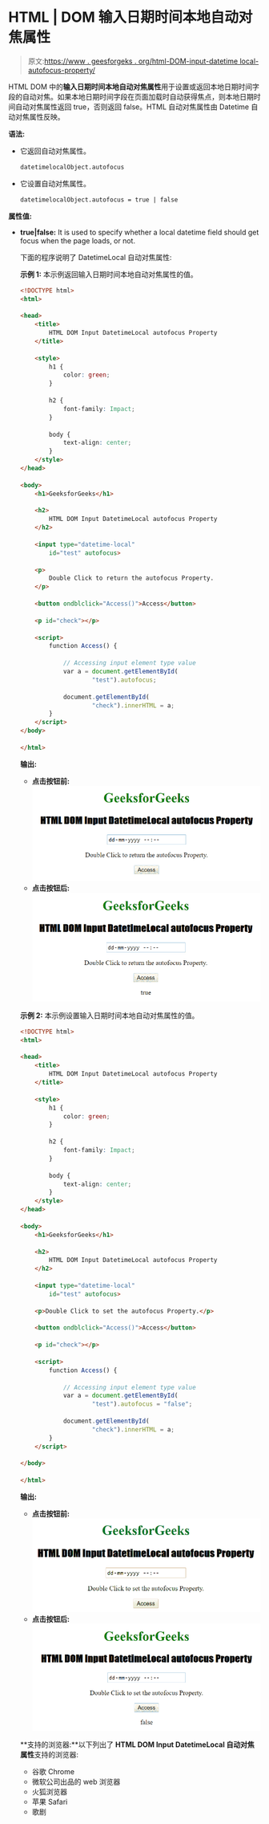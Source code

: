 # HTML | DOM 输入日期时间本地自动对焦属性

> 原文:[https://www . geesforgeks . org/html-DOM-input-datetime local-autofocus-property/](https://www.geeksforgeeks.org/html-dom-input-datetimelocal-autofocus-property/)

HTML DOM 中的**输入日期时间本地自动对焦属性**用于设置或返回本地日期时间字段的自动对焦。如果本地日期时间字段在页面加载时自动获得焦点，则本地日期时间自动对焦属性返回 true，否则返回 false。HTML 自动对焦属性由 Datetime 自动对焦属性反映。

**语法:**

*   它返回自动对焦属性。

    ```html
    datetimelocalObject.autofocus
    ```

*   它设置自动对焦属性。

    ```html
    datetimelocalObject.autofocus = true | false
    ```

**属性值:**

*   **true|false:** It is used to specify whether a local datetime field should get focus when the page loads, or not.

    下面的程序说明了 DatetimeLocal 自动对焦属性:

    **示例 1:** 本示例返回输入日期时间本地自动对焦属性的值。

    ```html
    <!DOCTYPE html> 
    <html> 

    <head> 
        <title>
            HTML DOM Input DatetimeLocal autofocus Property
        </title> 

        <style> 
            h1 { 
                color: green; 
            } 

            h2 { 
                font-family: Impact; 
            } 

            body { 
                text-align: center; 
            } 
        </style> 
    </head> 

    <body> 
        <h1>GeeksforGeeks</h1> 

        <h2>
            HTML DOM Input DatetimeLocal autofocus Property
        </h2> 

        <input type="datetime-local"
            id="test" autofocus> 

        <p>
            Double Click to return the autofocus Property.
        </p> 

        <button ondblclick="Access()">Access</button> 

        <p id="check"></p> 

        <script> 
            function Access() { 

                // Accessing input element type value 
                var a = document.getElementById( 
                        "test").autofocus; 

                document.getElementById( 
                        "check").innerHTML = a; 
            } 
        </script> 
    </body> 

    </html>
    ```

    **输出:**

    *   **点击按钮前:**
        ![](img/6834b9c4c0fef6500d57ac4c59f98880.png)
    *   **点击按钮后:**
        ![](img/c8bf367836e0cd3efe1444c676ec4dbd.png)

    **示例 2:** 本示例设置输入日期时间本地自动对焦属性的值。

    ```html
    <!DOCTYPE html> 
    <html> 

    <head> 
        <title>
            HTML DOM Input DatetimeLocal autofocus Property
        </title> 

        <style> 
            h1 { 
                color: green; 
            } 

            h2 { 
                font-family: Impact; 
            } 

            body { 
                text-align: center; 
            } 
        </style> 
    </head> 

    <body> 
        <h1>GeeksforGeeks</h1>

        <h2>
            HTML DOM Input DatetimeLocal autofocus Property
        </h2> 

        <input type="datetime-local"
            id="test" autofocus> 

        <p>Double Click to set the autofocus Property.</p> 

        <button ondblclick="Access()">Access</button> 

        <p id="check"></p> 

        <script> 
            function Access() { 

                // Accessing input element type value 
                var a = document.getElementById( 
                        "test").autofocus = "false"; 

                document.getElementById( 
                        "check").innerHTML = a; 
            } 
        </script> 

    </body> 

    </html>
    ```

    **输出:**

    *   **点击按钮前:**
        ![](img/c67048b895943de2e1621ec8e47ed48a.png)
    *   **点击按钮后:**
        ![](img/31d8029bb785505786757e7dd38b9bd3.png)

    **支持的浏览器:**以下列出了 **HTML DOM Input DatetimeLocal 自动对焦属性**支持的浏览器:

    *   谷歌 Chrome
    *   微软公司出品的 web 浏览器
    *   火狐浏览器
    *   苹果 Safari
    *   歌剧